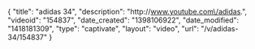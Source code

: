 {
    "title": "adidas 34",
    "description": "http:\/\/www.youtube.com\/adidas.",
    "videoid": "154837",
    "date_created": "1398106922",
    "date_modified": "1418181309",
    "type": "captivate",
    "layout": "video",
    "url": "\/v\/adidas-34\/154837"
}